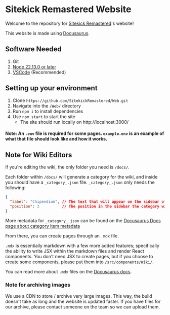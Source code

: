 # Sitekick Remastered Website

Welcome to the repository for [Sitekick Remastered](https://sitekickremastered.com/)'s website! 

This website is made using [Docusaurus](https://docusaurus.io/).

## Software Needed
1. Git
1. [Node 22.13.0 or later](https://nodejs.org/en/download)
1. [VSCode](https://code.visualstudio.com/) (Recommended)

## Setting up your environment
1. Clone ```https://github.com/SitekickRemastered/Web.git``` 
1. Navigate into the `/Web/` directory
1. Run `npm i` to install dependencies
1. Use `npm start` to start the site
    - The site should run locally on http://localhost:3000/

#### Note: An `.env` file is required for some pages. `example.env` is an example of what that file should look like and how it works.

## Note for Wiki Editors
If you're editing the wiki, the only folder you need is `/docs/`.

Each folder within `/docs/` will generate a category for the wiki, and inside you should have a `_category_.json` file. `_category_.json` only needs the following:
```json
{
  "label": "Chipendium", // The text that will appear on the sidebar of the wiki
  "position": 3          // The position in the sidebar the category will have
}
```

More metadata for `_category_.json` can be found on the [Docusaurus Docs page about category item metadata](https://docusaurus.io/docs/sidebar/autogenerated#category-item-metadata) 

From there, you can create pages through an `.mdx` file.

`.mdx` is essentially markdown with a few more added features; specifically the ability to write JSX within the markdown files and render React components. You don't need JSX to create pages, but if you choose to create some components, please put them into `/src/components/Wiki/`.

You can read more about `.mdx` files on the [Docusaurus docs](https://docusaurus.io/docs/markdown-features/react).

### Note for archiving images
We use a CDN to store / archive very large images. This way, the build doesn't take as long and the website is updated faster. If you have files for our archive, please contact someone on the team so we can upload them.

